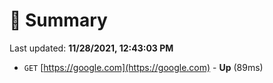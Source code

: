 # 📖 Summary
Last updated: **11/28/2021, 12:43:03 PM**

- `GET` [https://google.com](https://google.com) - **Up** (89ms)
